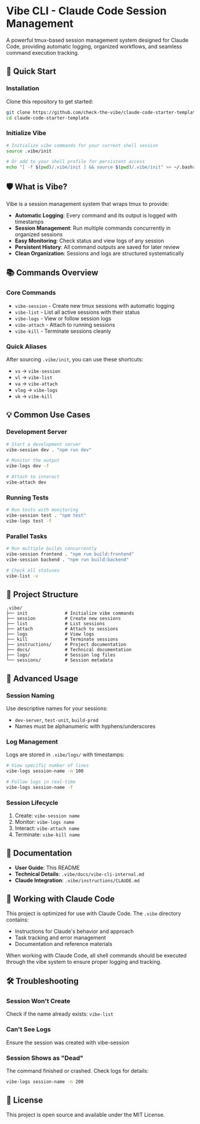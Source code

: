 # Vibe CLI - Claude Code Session Management

A powerful tmux-based session management system designed for Claude Code, providing automatic logging, organized workflows, and seamless command execution tracking.

## 🚀 Quick Start

### Installation

Clone this repository to get started:

```bash
git clone https://github.com/check-the-vibe/claude-code-starter-template.git
cd claude-code-starter-template
```

### Initialize Vibe

```bash
# Initialize vibe commands for your current shell session
source .vibe/init

# Or add to your shell profile for persistent access
echo "[ -f $(pwd)/.vibe/init ] && source $(pwd)/.vibe/init" >> ~/.bashrc
```

## 🛡️ What is Vibe?

Vibe is a session management system that wraps tmux to provide:

- **Automatic Logging**: Every command and its output is logged with timestamps
- **Session Management**: Run multiple commands concurrently in organized sessions
- **Easy Monitoring**: Check status and view logs of any session
- **Persistent History**: All command outputs are saved for later review
- **Clean Organization**: Sessions and logs are structured systematically

## 📚 Commands Overview

### Core Commands

- `vibe-session` - Create new tmux sessions with automatic logging
- `vibe-list` - List all active sessions with their status
- `vibe-logs` - View or follow session logs
- `vibe-attach` - Attach to running sessions
- `vibe-kill` - Terminate sessions cleanly

### Quick Aliases

After sourcing `.vibe/init`, you can use these shortcuts:

- `vs` → `vibe-session`
- `vl` → `vibe-list`
- `va` → `vibe-attach`
- `vlog` → `vibe-logs`
- `vk` → `vibe-kill`

## 💡 Common Use Cases

### Development Server

```bash
# Start a development server
vibe-session dev . "npm run dev"

# Monitor the output
vibe-logs dev -f

# Attach to interact
vibe-attach dev
```

### Running Tests

```bash
# Run tests with monitoring
vibe-session test . "npm test"
vibe-logs test -f
```

### Parallel Tasks

```bash
# Run multiple builds concurrently
vibe-session frontend . "npm run build:frontend"
vibe-session backend . "npm run build:backend"

# Check all statuses
vibe-list -v
```

## 📁 Project Structure

```
.vibe/
├── init              # Initialize vibe commands
├── session           # Create new sessions
├── list              # List sessions
├── attach            # Attach to sessions
├── logs              # View logs
├── kill              # Terminate sessions
├── instructions/     # Project documentation
├── docs/             # Technical documentation
├── logs/             # Session log files
└── sessions/         # Session metadata
```

## 🔧 Advanced Usage

### Session Naming

Use descriptive names for your sessions:
- `dev-server`, `test-unit`, `build-prod`
- Names must be alphanumeric with hyphens/underscores

### Log Management

Logs are stored in `.vibe/logs/` with timestamps:
```bash
# View specific number of lines
vibe-logs session-name -n 100

# Follow logs in real-time
vibe-logs session-name -f
```

### Session Lifecycle

1. Create: `vibe-session name`
2. Monitor: `vibe-logs name`
3. Interact: `vibe-attach name`
4. Terminate: `vibe-kill name`

## 📖 Documentation

- **User Guide**: This README
- **Technical Details**: `.vibe/docs/vibe-cli-internal.md`
- **Claude Integration**: `.vibe/instructions/CLAUDE.md`

## 🤝 Working with Claude Code

This project is optimized for use with Claude Code. The `.vibe` directory contains:
- Instructions for Claude's behavior and approach
- Task tracking and error management
- Documentation and reference materials

When working with Claude Code, all shell commands should be executed through the vibe system to ensure proper logging and tracking.

## 🛠️ Troubleshooting

### Session Won't Create
Check if the name already exists: `vibe-list`

### Can't See Logs
Ensure the session was created with vibe-session

### Session Shows as "Dead"
The command finished or crashed. Check logs for details:
```bash
vibe-logs session-name -n 200
```

## 📄 License

This project is open source and available under the MIT License.